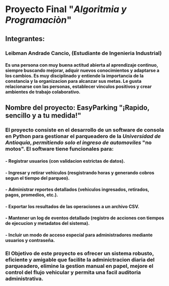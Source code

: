 
# Proyecto Final "*Algoritmia y Programaciòn*"


## Integrantes:
### Leibman Andrade Cancio, (Estudiante de Ingenieria Industrial)
#### Es una persona con muy buena actitud abierta al aprendizaje continuo, siempre buscando mejorar, adquir nuevos conocimientos y adaptarse a los cambios. Es muy disciplinado y entiende la importancia de la constancia y la organizacion para alcanzar sus metas. Le gusta relacionarse con las personas, establecer vinculos positivos y crear ambientes de trabajo colaborativo.




  ## Nombre del proyecto: EasyParking "¡Rapido, sencillo y  a tu medida!"
### El proyecto consiste en el desarrollo de un software de consola en Python para gestionar el parqueadero de la *Universidad de Antioquia*, *permitiendo solo el ingreso de automoviles* "no motos". El software tiene funcionales para:
#### - Registrar usuarios (con validacion estrictas de datos).
#### - Ingresar y retirar vehiculos (resgistrando horas y generando cobros segun el tiempo del parqueo).
#### - Administrar reportes detallados (vehiculos ingresados, retirados, pagos, promedios, etc.).
#### - Exportar los resultados de las operaciones a un archivo CSV.
#### - Mantener un log de eventos detallado (registro de acciones con tiempos de ejecucion y metadatos del sistema).
#### - Incluir un modo de acceso especial para administradores mediante usuarios y contraseña.

### El Objetivo de este proyecto es ofrecer un sistema robusto, eficiente y amigable que facilite la adminictracion diaria del parqueadero, elimine la gestion manual en papel, mejore el control del flujo vehicular y permita una facil auditoria administrativa.

